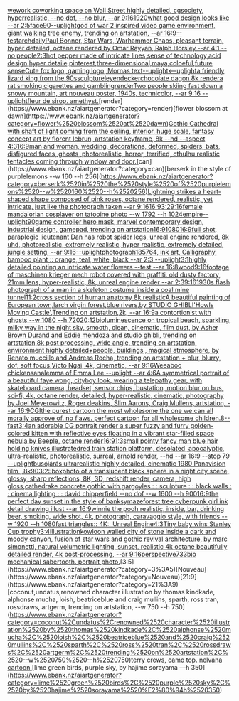 [wework coworking space on Wall Street highly detailed, cgsociety, hyperrealistic, --no dof, --no blur, --ar 9:16](https://www.ebank.nz/aiartgenerator?category=wework%2520coworking%2520space%2520on%2520Wall%2520Street%2520highly%2520detailed%2C%2520cgsociety%2C%2520hyperrealistic%2C%2520--no%2520dof%2C%2520--no%2520blur%2C%2520--ar%25209%3A16)[1920](https://www.ebank.nz/aiartgenerator?category=1920)[what good design looks like --ar 2:5](https://www.ebank.nz/aiartgenerator?category=what%2520good%2520design%2520looks%2520like%2520--ar%25202%3A5)[face](https://www.ebank.nz/aiartgenerator?category=face)[90](https://www.ebank.nz/aiartgenerator?category=90)[--uplight](https://www.ebank.nz/aiartgenerator?category=--uplight)[god of war 2 inspired video game environment, giant walking tree enemy, trending on artstation, --ar 16:9](https://www.ebank.nz/aiartgenerator?category=god%2520of%2520war%25202%2520inspired%2520video%2520game%2520environment%2C%2520giant%2520walking%2520tree%2520enemy%2C%2520trending%2520on%2520artstation%2C%2520--ar%252016%3A9)[--test](https://www.ebank.nz/aiartgenerator?category=--test)[archdaily](https://www.ebank.nz/aiartgenerator?category=archdaily)[Paul Bonner, Star Wars, Warhammer Chaos, pleasant terrain, hyper detailed, octane rendered by Omar Rayyan, Ralph Horsley --ar 4:1 --no people](https://www.ebank.nz/aiartgenerator?category=Paul%2520Bonner%2C%2520Star%2520Wars%2C%2520Warhammer%2520Chaos%2C%2520pleasant%2520terrain%2C%2520hyper%2520detailed%2C%2520octane%2520rendered%2520by%2520Omar%2520Rayyan%2C%2520Ralph%2520Horsley%2520--ar%25204%3A1%2520--no%2520people)[2:3](https://www.ebank.nz/aiartgenerator?category=2%3A3)[hot pepper made of intricate lines,sense of technology,acid design,hyper detaile,pinterest,three-dimensional,maya,coloeful,future sense](https://www.ebank.nz/aiartgenerator?category=hot%2520pepper%2520made%2520of%2520intricate%2520lines%2Csense%2520of%2520technology%2Cacid%2520design%2Chyper%2520detaile%2Cpinterest%2Cthree-dimensional%2Cmaya%2Ccoloeful%2Cfuture%2520sense)[Cute fox logo, gaming logo, Mornas text](https://www.ebank.nz/aiartgenerator?category=Cute%2520fox%2520logo%2C%2520gaming%2520logo%2C%2520Mornas%2520text)[--uplight](https://www.ebank.nz/aiartgenerator?category=--uplight)[<--uplight](https://www.ebank.nz/aiartgenerator?category=%3C--uplight)[a friendly lizard king from the 90s](https://www.ebank.nz/aiartgenerator?category=a%2520friendly%2520lizard%2520king%2520from%2520the%252090s)[sculpture](https://www.ebank.nz/aiartgenerator?category=sculpture)[leyendecker](https://www.ebank.nz/aiartgenerator?category=leyendecker)[chocolate dagon 8k render](https://www.ebank.nz/aiartgenerator?category=chocolate%2520dagon%25208k%2520render)[a rat smoking cigarettes and gambling](https://www.ebank.nz/aiartgenerator?category=a%2520rat%2520smoking%2520cigarettes%2520and%2520gambling)[render](https://www.ebank.nz/aiartgenerator?category=render)[Two people skiing fast down a snowy mountain, art nouveau poster, 1940s, technicolor, --ar 9:16 --uplight](https://www.ebank.nz/aiartgenerator?category=Two%2520people%2520skiing%2520fast%2520down%2520a%2520snowy%2520mountain%2C%2520art%2520nouveau%2520poster%2C%25201940s%2C%2520technicolor%2C%2520--ar%25209%3A16%2520--uplight)[fleur de sirop. amethyst.](https://www.ebank.nz/aiartgenerator?category=fleur%2520de%2520sirop.%2520amethyst.)[render](https://www.ebank.nz/aiartgenerator?category=render)[flower blossom at dawn](https://www.ebank.nz/aiartgenerator?category=flower%2520blossom%2520at%2520dawn)[Gothic Cathedral  with shaft of light coming from the ceiling, interior, huge scale, fantasy concept art by florent lebrun, artstation keyframe, 8k --hd --aspect 4:3](https://www.ebank.nz/aiartgenerator?category=Gothic%2520Cathedral%2520%2520with%2520shaft%2520of%2520light%2520coming%2520from%2520the%2520ceiling%2C%2520interior%2C%2520huge%2520scale%2C%2520fantasy%2520concept%2520art%2520by%2520florent%2520lebrun%2C%2520artstation%2520keyframe%2C%25208k%2520--hd%2520--aspect%25204%3A3)[16:9](https://www.ebank.nz/aiartgenerator?category=16%3A9)[man and woman, wedding, decorations, deformed, spiders, bats, disfigured faces, ghosts, photorealistic, horror, terrified, cthulhu realistic tentacles coming through window and door.](https://www.ebank.nz/aiartgenerator?category=man%2520and%2520woman%2C%2520wedding%2C%2520decorations%2C%2520deformed%2C%2520spiders%2C%2520bats%2C%2520disfigured%2520faces%2C%2520ghosts%2C%2520photorealistic%2C%2520horror%2C%2520terrified%2C%2520cthulhu%2520realistic%2520tentacles%2520coming%2520through%2520window%2520and%2520door.)[can](https://www.ebank.nz/aiartgenerator?category=can)[berserk in the style of purplelemons --w 160 --h 256](https://www.ebank.nz/aiartgenerator?category=berserk%2520in%2520the%2520style%2520of%2520purplelemons%2520--w%2520160%2520--h%2520256)[Lightning strikes a heart-shaped shape composed of pink roses, octane rendered, realistic, yet intricate, just like the photograph taken --ar 9:16](https://www.ebank.nz/aiartgenerator?category=Lightning%2520strikes%2520a%2520heart-shaped%2520shape%2520composed%2520of%2520pink%2520roses%2C%2520octane%2520rendered%2C%2520realistic%2C%2520yet%2520intricate%2C%2520just%2520like%2520the%2520photograph%2520taken%2520--ar%25209%3A16)[16:9](https://www.ebank.nz/aiartgenerator?category=16%3A9)[3:2](https://www.ebank.nz/aiartgenerator?category=3%3A2)[9:16](https://www.ebank.nz/aiartgenerator?category=9%3A16)[female mandalorian cosplayer on tatooine photo --w 1792 --h 1024](https://www.ebank.nz/aiartgenerator?category=female%2520mandalorian%2520cosplayer%2520on%2520tatooine%2520photo%2520--w%25201792%2520--h%25201024)[empire](https://www.ebank.nz/aiartgenerator?category=empire)[--uplight](https://www.ebank.nz/aiartgenerator?category=--uplight)[90](https://www.ebank.nz/aiartgenerator?category=90)[game controller hero mask, marvel contemporary design, industrial design, gamepad, trending on artstation](https://www.ebank.nz/aiartgenerator?category=game%2520controller%2520hero%2520mask%2C%2520marvel%2520contemporary%2520design%2C%2520industrial%2520design%2C%2520gamepad%2C%2520trending%2520on%2520artstation)[16:9](https://www.ebank.nz/aiartgenerator?category=16%3A9)[1080](https://www.ebank.nz/aiartgenerator?category=1080)[16:9](https://www.ebank.nz/aiartgenerator?category=16%3A9)[full shot, paraplegic lieutenant Dan has robot spider legs, unreal engine rendered, 8k uhd, photorealistic,  extremely realistic,  hyper realistic,  extremely detailed,  jungle setting, --ar 9:16](https://www.ebank.nz/aiartgenerator?category=full%2520shot%2C%2520paraplegic%2520lieutenant%2520Dan%2520has%2520robot%2520spider%2520legs%2C%2520unreal%2520engine%2520rendered%2C%25208k%2520uhd%2C%2520photorealistic%2C%2520%2520extremely%2520realistic%2C%2520%2520hyper%2520realistic%2C%2520%2520extremely%2520detailed%2C%2520%2520jungle%2520setting%2C%2520--ar%25209%3A16)[--uplight](https://www.ebank.nz/aiartgenerator?category=--uplight)[photograph](https://www.ebank.nz/aiartgenerator?category=photograph)[185764, ink art, Calligraphy, bamboo plant :: orange, teal, white, black --ar 2:3 --uplight](https://www.ebank.nz/aiartgenerator?category=185764%2C%2520ink%2520art%2C%2520Calligraphy%2C%2520bamboo%2520plant%2520%3A%3A%2520orange%2C%2520teal%2C%2520white%2C%2520black%2520--ar%25202%3A3%2520--uplight)[3:1](https://www.ebank.nz/aiartgenerator?category=3%3A1)[highly detailed pointing an intricate water flowers --test --ar 16:8](https://www.ebank.nz/aiartgenerator?category=highly%2520detailed%2520pointing%2520an%2520intricate%2520water%2520flowers%2520--test%2520--ar%252016%3A8)[wood](https://www.ebank.nz/aiartgenerator?category=wood)[9:16](https://www.ebank.nz/aiartgenerator?category=9%3A16)[footage of maschinen krieger mech robot covered with graffiti. old dusty factory,  21mm lens, hyper-realistic, 8k, unreal engine render --ar 2:3](https://www.ebank.nz/aiartgenerator?category=footage%2520of%2520maschinen%2520krieger%2520mech%2520robot%2520covered%2520with%2520graffiti.%2520old%2520dusty%2520factory%2C%2520%252021mm%2520lens%2C%2520hyper-realistic%2C%25208k%2C%2520unreal%2520engine%2520render%2520--ar%25202%3A3)[9:16](https://www.ebank.nz/aiartgenerator?category=9%3A16)[1930s flash photograph of a man in a skeleton costume inside a coal mine tunnel](https://www.ebank.nz/aiartgenerator?category=1930s%2520flash%2520photograph%2520of%2520a%2520man%2520in%2520a%2520skeleton%2520costume%2520inside%2520a%2520coal%2520mine%2520tunnel)[1](https://www.ebank.nz/aiartgenerator?category=1)[1:2](https://www.ebank.nz/aiartgenerator?category=1%3A2)[cross section of human anatomy 8k realistic](https://www.ebank.nz/aiartgenerator?category=cross%2520section%2520of%2520human%2520anatomy%25208k%2520realistic)[A beautiful painting of European town,larch virgin forest,blue rivers,by STUDIO GHIBLI'Howls Moving Castle',Trending on artstation,2k, --ar 16:9](https://www.ebank.nz/aiartgenerator?category=A%2520beautiful%2520painting%2520of%2520European%2520town%2Clarch%2520virgin%2520forest%2Cblue%2520rivers%2Cby%2520STUDIO%2520GHIBLI%27Howls%2520Moving%2520Castle%27%2CTrending%2520on%2520artstation%2C2k%2C%2520--ar%252016%3A9)[a contortionist with ghosts --w 1080 --h 720](https://www.ebank.nz/aiartgenerator?category=a%2520contortionist%2520with%2520ghosts%2520--w%25201080%2520--h%2520720)[20:12](https://www.ebank.nz/aiartgenerator?category=20%3A12)[bioluminescence on tropical beach, sparkling, milky way in the night sky, smooth, clean, cinematic, film dust, by Asher Brown Durand and Eddie mendoza and studio ghibli, trending on artstation,8k post processing, wide angle, trending on artstation, environment highly detailed+people, buildings,, magical atmosphere, by Renato muccillo and Andreas Rocha, trending on artstation + blur, blurry, dof, soft focus,Victo Ngai, 4k, cinematic, --ar 9:16](https://www.ebank.nz/aiartgenerator?category=bioluminescence%2520on%2520tropical%2520beach%2C%2520sparkling%2C%2520milky%2520way%2520in%2520the%2520night%2520sky%2C%2520smooth%2C%2520clean%2C%2520cinematic%2C%2520film%2520dust%2C%2520by%2520Asher%2520Brown%2520Durand%2520and%2520Eddie%2520mendoza%2520and%2520studio%2520ghibli%2C%2520trending%2520on%2520artstation%2C8k%2520post%2520processing%2C%2520wide%2520angle%2C%2520trending%2520on%2520artstation%2C%2520environment%2520highly%2520detailed%2Bpeople%2C%2520buildings%2C%2C%2520magical%2520atmosphere%2C%2520by%2520Renato%2520muccillo%2520and%2520Andreas%2520Rocha%2C%2520trending%2520on%2520artstation%2520%2B%2520blur%2C%2520blurry%2C%2520dof%2C%2520soft%2520focus%2CVicto%2520Ngai%2C%25204k%2C%2520cinematic%2C%2520--ar%25209%3A16)[Weeaboo chickens](https://www.ebank.nz/aiartgenerator?category=Weeaboo%2520chickens)[analemma of Emma Lee --uplight --ar 4:6](https://www.ebank.nz/aiartgenerator?category=analemma%2520of%2520Emma%2520Lee%2520--uplight%2520--ar%25204%3A6)[A symmetrical portrait of a beautiful faye wong, cityboy look, wearing a telepathy gear, with skateboard camera, headset, sensor chips, bustation, motion blur on bus, sci-fi, 4k, octane render, detailed, hyper-realistic, cinematic, photography by Joel Meyerowitz, Roger deakins, Slim Aarons, Craig Mullens, artstation, --ar 16:9](https://www.ebank.nz/aiartgenerator?category=A%2520symmetrical%2520portrait%2520of%2520a%2520beautiful%2520faye%2520wong%2C%2520cityboy%2520look%2C%2520wearing%2520a%2520telepathy%2520gear%2C%2520with%2520skateboard%2520camera%2C%2520headset%2C%2520sensor%2520chips%2C%2520bustation%2C%2520motion%2520blur%2520on%2520bus%2C%2520sci-fi%2C%25204k%2C%2520octane%2520render%2C%2520detailed%2C%2520hyper-realistic%2C%2520cinematic%2C%2520photography%2520by%2520Joel%2520Meyerowitz%2C%2520Roger%2520deakins%2C%2520Slim%2520Aarons%2C%2520Craig%2520Mullens%2C%2520artstation%2C%2520--ar%252016%3A9)[CGI](https://www.ebank.nz/aiartgenerator?category=CGI)[the purest cartoon the most wholesome the one we can all morally approve of. no flaws. perfect cartoon for all wholesome children](https://www.ebank.nz/aiartgenerator?category=the%2520purest%2520cartoon%2520the%2520most%2520wholesome%2520the%2520one%2520we%2520can%2520all%2520morally%2520approve%2520of.%2520no%2520flaws.%2520perfect%2520cartoon%2520for%2520all%2520wholesome%2520children)[.8](https://www.ebank.nz/aiartgenerator?category=.8)[--fast](https://www.ebank.nz/aiartgenerator?category=--fast)[3:4](https://www.ebank.nz/aiartgenerator?category=3%3A4)[an adorable CG portrait render a super fuzzy and furry golden-colored kitten with reflective eyes  floating in a vibrant star-filled space nebula by Beeple, octane render](https://www.ebank.nz/aiartgenerator?category=an%2520adorable%2520CG%2520portrait%2520render%2520a%2520super%2520fuzzy%2520and%2520furry%2520golden-colored%2520kitten%2520with%2520reflective%2520eyes%2520%2520floating%2520in%2520a%2520vibrant%2520star-filled%2520space%2520nebula%2520by%2520Beeple%2C%2520octane%2520render)[16:9](https://www.ebank.nz/aiartgenerator?category=16%3A9)[1:3](https://www.ebank.nz/aiartgenerator?category=1%3A3)[small pointy fancy man blue hair holding knives illustrated](https://www.ebank.nz/aiartgenerator?category=small%2520pointy%2520fancy%2520man%2520blue%2520hair%2520holding%2520knives%2520illustrated)[red train station platform, desolated, apocalyptic, ultra-realistic, photorealistic, surreal, arnold render, --hd --ar 16:9 --stop 79 --uplight](https://www.ebank.nz/aiartgenerator?category=red%2520train%2520station%2520platform%2C%2520desolated%2C%2520apocalyptic%2C%2520ultra-realistic%2C%2520photorealistic%2C%2520surreal%2C%2520arnold%2520render%2C%2520--hd%2520--ar%252016%3A9%2520--stop%252079%2520--uplight)[busójárás ultrarealistic highly detailed, cinematic 1980  Panavision film , 8k](https://www.ebank.nz/aiartgenerator?category=bus%C3%B3j%C3%A1r%C3%A1s%2520ultrarealistic%2520highly%2520detailed%2C%2520cinematic%25201980%2520%2520Panavision%2520film%2520%2C%25208k)[90](https://www.ebank.nz/aiartgenerator?category=90)[3:2](https://www.ebank.nz/aiartgenerator?category=3%3A2)[::](https://www.ebank.nz/aiartgenerator?category=%3A%3A)[box](https://www.ebank.nz/aiartgenerator?category=box)[photo of a translucent black sphere in a night city scene, glossy, sharp reflections, 8K, 3D, redshift render, camera, high gloss,](https://www.ebank.nz/aiartgenerator?category=photo%2520of%2520a%2520translucent%2520black%2520sphere%2520in%2520a%2520night%2520city%2520scene%2C%2520glossy%2C%2520sharp%2520reflections%2C%25208K%2C%25203D%2C%2520redshift%2520render%2C%2520camera%2C%2520high%2520gloss%2C)[cathedrake concrete gothic with gargoyles : : sculpture : : black walls : : cinema lighting : : david chipperfield --no dof --w 1600 --h 900](https://www.ebank.nz/aiartgenerator?category=cathedrake%2520concrete%2520gothic%2520with%2520gargoyles%2520%3A%2520%3A%2520sculpture%2520%3A%2520%3A%2520black%2520walls%2520%3A%2520%3A%2520cinema%2520lighting%2520%3A%2520%3A%2520david%2520chipperfield%2520--no%2520dof%2520--w%25201600%2520--h%2520900)[16:9](https://www.ebank.nz/aiartgenerator?category=16%3A9)[the perfect day sunset in the style of banksy](https://www.ebank.nz/aiartgenerator?category=the%2520perfect%2520day%2520sunset%2520in%2520the%2520style%2520of%2520banksy)[maze](https://www.ebank.nz/aiartgenerator?category=maze)[forest tree cyberpunk girl ink detail drawing illust --ar 16:9](https://www.ebank.nz/aiartgenerator?category=forest%2520tree%2520cyberpunk%2520girl%2520ink%2520detail%2520drawing%2520illust%2520--ar%252016%3A9)[winnie the pooh realistic, inside, bar, drinking beer, smoking, wide shot, 4k, photograph, caravaggio style, with friends --w 1920 --h 1080](https://www.ebank.nz/aiartgenerator?category=winnie%2520the%2520pooh%2520realistic%2C%2520inside%2C%2520bar%2C%2520drinking%2520beer%2C%2520smoking%2C%2520wide%2520shot%2C%25204k%2C%2520photograph%2C%2520caravaggio%2520style%2C%2520with%2520friends%2520--w%25201920%2520--h%25201080)[fast triangles:: 4K:: Unreal Engine](https://www.ebank.nz/aiartgenerator?category=fast%2520triangles%3A%3A%25204K%3A%3A%2520Unreal%2520Engine)[4:3](https://www.ebank.nz/aiartgenerator?category=4%3A3)[Tiny baby wins Stanley Cup trophy](https://www.ebank.nz/aiartgenerator?category=Tiny%2520baby%2520wins%2520Stanley%2520Cup%2520trophy)[3:4](https://www.ebank.nz/aiartgenerator?category=3%3A4)[illustration](https://www.ebank.nz/aiartgenerator?category=illustration)[kowloon walled city of stone inside a dark and moody canyon, fusion of star wars and gothic revival architecture, by marc simonetti, natural volumetric lighting, sunset, realistic 4k octane beautifully detailed render, 4k post-processing, --ar 9:16](https://www.ebank.nz/aiartgenerator?category=kowloon%2520walled%2520city%2520of%2520stone%2520inside%2520a%2520dark%2520and%2520moody%2520canyon%2C%2520fusion%2520of%2520star%2520wars%2520and%2520gothic%2520revival%2520architecture%2C%2520by%2520marc%2520simonetti%2C%2520natural%2520volumetric%2520lighting%2C%2520sunset%2C%2520realistic%25204k%2520octane%2520beautifully%2520detailed%2520render%2C%25204k%2520post-processing%2C%2520--ar%25209%3A16)[perspective](https://www.ebank.nz/aiartgenerator?category=perspective)[733](https://www.ebank.nz/aiartgenerator?category=733)[bio mechanical sabertooth. portrait photo.](https://www.ebank.nz/aiartgenerator?category=bio%2520mechanical%2520sabertooth.%2520portrait%2520photo.)[3:5](https://www.ebank.nz/aiartgenerator?category=3%3A5)[Nouveau](https://www.ebank.nz/aiartgenerator?category=Nouveau)[21:9](https://www.ebank.nz/aiartgenerator?category=21%3A9)[coconut,undatus,renowned character illustration by thomas kindkade, alphonse mucha, loish, beatriceblue and craig mullins, sparth, ross tran, rossdraws, artgerm, trending on artstation, --w 750 --h 750](https://www.ebank.nz/aiartgenerator?category=coconut%2Cundatus%2Crenowned%2520character%2520illustration%2520by%2520thomas%2520kindkade%2C%2520alphonse%2520mucha%2C%2520loish%2C%2520beatriceblue%2520and%2520craig%2520mullins%2C%2520sparth%2C%2520ross%2520tran%2C%2520rossdraws%2C%2520artgerm%2C%2520trending%2520on%2520artstation%2C%2520--w%2520750%2520--h%2520750)[terry crews, camo top. nelvana cartoon.](https://www.ebank.nz/aiartgenerator?category=terry%2520crews%2C%2520camo%2520top.%2520nelvana%2520cartoon.)[lime green birds, purple sky, by hajime sorayama —h 350](https://www.ebank.nz/aiartgenerator?category=lime%2520green%2520birds%2C%2520purple%2520sky%2C%2520by%2520hajime%2520sorayama%2520%E2%80%94h%2520350)
